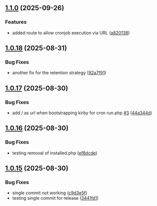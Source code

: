 ## [1.1.0](https://github.com/tearoom1/kirby-ftp-backup/compare/v1.0.18...v1.1.0) (2025-09-26)


### Features

* added route to allow cronjob execution via URL ([a820138](https://github.com/tearoom1/kirby-ftp-backup/commit/a8201386c88638a1a05b0ab86b0189fc7c78de08))

## [1.0.18](https://github.com/tearoom1/kirby-ftp-backup/compare/v1.0.17...v1.0.18) (2025-08-31)


### Bug Fixes

* another fix for the retention strategy ([92a7f91](https://github.com/tearoom1/kirby-ftp-backup/commit/92a7f917b5d389f7efd63bec86cdd97f43f9279a))

## [1.0.17](https://github.com/tearoom1/kirby-ftp-backup/compare/v1.0.16...v1.0.17) (2025-08-30)


### Bug Fixes

* add / as url when bootstrapping kirby for cron run.php [#3](https://github.com/tearoom1/kirby-ftp-backup/issues/3) ([44a344d](https://github.com/tearoom1/kirby-ftp-backup/commit/44a344dcfab308d10ce4750667103f18c0061f45))

## [1.0.16](https://github.com/tearoom1/kirby-ftp-backup/compare/v1.0.15...v1.0.16) (2025-08-30)


### Bug Fixes

* testing removal of installed.php ([ef8dcde](https://github.com/tearoom1/kirby-ftp-backup/commit/ef8dcde2e9a9540e51f1c8931843c12300efc95d))

## [1.0.15](https://github.com/tearoom1/kirby-ftp-backup/compare/v1.0.14...v1.0.15) (2025-08-30)


### Bug Fixes

* single commit not working ([c9d3e5f](https://github.com/tearoom1/kirby-ftp-backup/commit/c9d3e5f5937aff7ca2ba0b57dd3cbed402f77580))
* testing single commit for release ([3441fd1](https://github.com/tearoom1/kirby-ftp-backup/commit/3441fd1e07613dc1019854d490a105f715327ad1))

